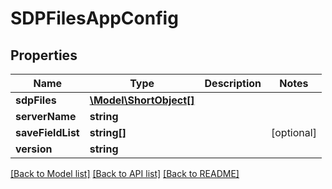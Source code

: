 # SDPFilesAppConfig

## Properties
Name | Type | Description | Notes
------------ | ------------- | ------------- | -------------
**sdpFiles** | [**\Model\ShortObject[]**](ShortObject.md) |  | 
**serverName** | **string** |  | 
**saveFieldList** | **string[]** |  | [optional] 
**version** | **string** |  | 

[[Back to Model list]](../README.md#documentation-for-models) [[Back to API list]](../README.md#documentation-for-api-endpoints) [[Back to README]](../README.md)


